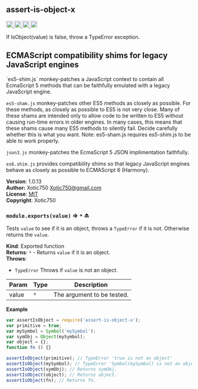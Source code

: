 <a name="module_assert-is-object-x"></a>
## assert-is-object-x
<a href="https://travis-ci.org/Xotic750/assert-is-object-x"
title="Travis status">
<img
src="https://travis-ci.org/Xotic750/assert-is-object-x.svg?branch=master"
alt="Travis status" height="18">
</a>
<a href="https://david-dm.org/Xotic750/assert-is-object-x"
title="Dependency status">
<img src="https://david-dm.org/Xotic750/assert-is-object-x.svg"
alt="Dependency status" height="18"/>
</a>
<a
href="https://david-dm.org/Xotic750/assert-is-object-x#info=devDependencies"
title="devDependency status">
<img src="https://david-dm.org/Xotic750/assert-is-object-x/dev-status.svg"
alt="devDependency status" height="18"/>
</a>
<a href="https://badge.fury.io/js/assert-is-object-x" title="npm version">
<img src="https://badge.fury.io/js/assert-is-object-x.svg"
alt="npm version" height="18">
</a>

If IsObject(value) is false, throw a TypeError exception.

<h2>ECMAScript compatibility shims for legacy JavaScript engines</h2>
`es5-shim.js` monkey-patches a JavaScript context to contain all EcmaScript 5
methods that can be faithfully emulated with a legacy JavaScript engine.

`es5-sham.js` monkey-patches other ES5 methods as closely as possible.
For these methods, as closely as possible to ES5 is not very close.
Many of these shams are intended only to allow code to be written to ES5
without causing run-time errors in older engines. In many cases,
this means that these shams cause many ES5 methods to silently fail.
Decide carefully whether this is what you want. Note: es5-sham.js requires
es5-shim.js to be able to work properly.

`json3.js` monkey-patches the EcmaScript 5 JSON implimentation faithfully.

`es6.shim.js` provides compatibility shims so that legacy JavaScript engines
behave as closely as possible to ECMAScript 6 (Harmony).

**Version**: 1.0.13  
**Author:** Xotic750 <Xotic750@gmail.com>  
**License**: [MIT](&lt;https://opensource.org/licenses/MIT&gt;)  
**Copyright**: Xotic750  
<a name="exp_module_assert-is-object-x--module.exports"></a>
### `module.exports(value)` ⇒ <code>\*</code> ⏏
Tests `value` to see if it is an object, throws a `TypeError` if it is
not. Otherwise returns the `value`.

**Kind**: Exported function  
**Returns**: <code>\*</code> - Returns `value` if it is an object.  
**Throws**:

- <code>TypeError</code> Throws if `value` is not an object.


| Param | Type | Description |
| --- | --- | --- |
| value | <code>\*</code> | The argument to be tested. |

**Example**  
```js
var assertIsObject = require('assert-is-object-x');
var primitive = true;
var mySymbol = Symbol('mySymbol');
var symObj = Object(mySymbol);
var object = {};
function fn () {}

assertIsObject(primitive); // TypeError 'true is not an object'
assertIsObject(mySymbol); // TypeError 'Symbol(mySymbol) is not an object'
assertIsObject(symObj); // Returns symObj.
assertIsObject(object); // Returns object.
assertIsObject(fn); // Returns fn.
```
